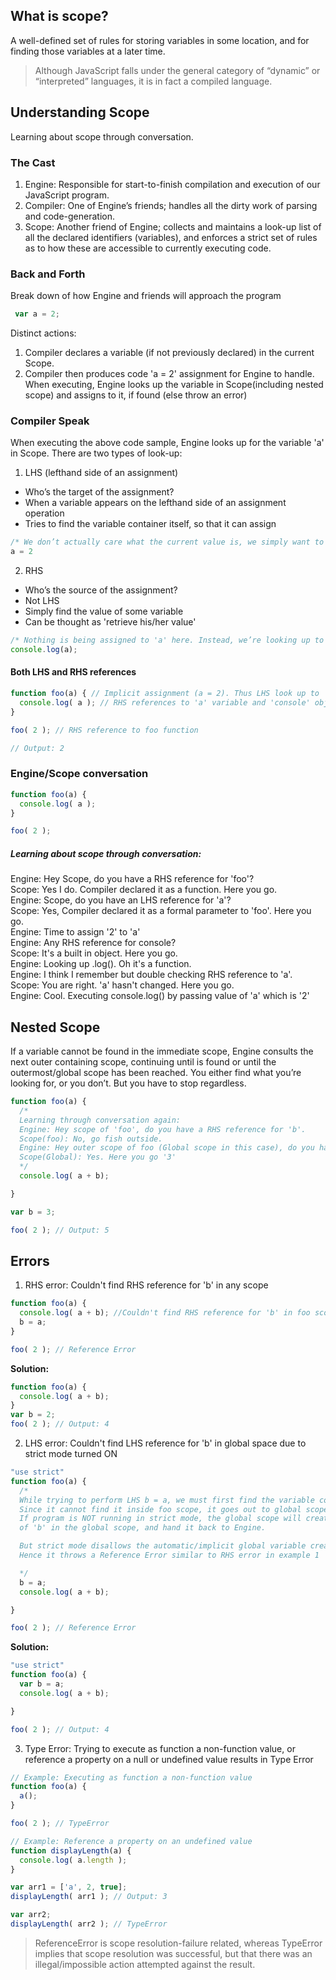 ## What is scope?
A well-defined set of rules for  storing variables in some location, and for finding those variables at a later time.

>Although JavaScript falls under the general category of “dynamic” or “interpreted” languages, it is in fact a compiled language.

## Understanding Scope
Learning about scope through conversation.

### The Cast
1. Engine: Responsible for start-to-finish compilation and execution of our JavaScript program.
2. Compiler: One of Engine’s friends; handles all the dirty work of parsing and code-generation.
3. Scope: Another friend of Engine; collects and maintains a look-up list of all the declared identifiers (variables), and enforces a strict set of rules as to how these are accessible to currently executing code.

### Back and Forth
Break down of how Engine and friends will approach the program
```js
 var a = 2;
 ```
Distinct actions:
1. Compiler declares a variable (if not previously declared) in the current Scope.
2. Compiler then produces code 'a = 2' assignment for Engine to handle. When executing, Engine looks up the variable in Scope(including nested scope) and assigns to it, if found (else throw an error)

### Compiler Speak
When executing the above code sample, Engine looks up for the variable 'a' in Scope.
There are two types of look-up:
1. LHS (lefthand side of an assignment)
  * Who’s the target of the assignment?
  * When a variable appears on the lefthand side of an assignment operation
  * Tries to find the variable container itself, so that it can assign

  ```js
  /* We don’t actually care what the current value is, we simply want to find the variable as a target for the = 2 assignment operation. */
  a = 2
  ```
2. RHS
  * Who’s the source of the assignment?
  * Not LHS
  * Simply find the value of some variable
  * Can be thought as 'retrieve his/her value'

  ```js
  /* Nothing is being assigned to 'a' here. Instead, we’re looking up to retrieve the value of 'a', so that the value can be passed to console.log(..) */
  console.log(a);
  ```

#### Both LHS and RHS references

```js
function foo(a) { // Implicit assignment (a = 2). Thus LHS look up to 'a'
  console.log( a ); // RHS references to 'a' variable and 'console' object
}

foo( 2 ); // RHS reference to foo function

// Output: 2
```

### Engine/Scope conversation
```js
function foo(a) {
  console.log( a );
}

foo( 2 );
```

##### Learning about scope through conversation:

Engine: Hey Scope, do you have a RHS reference for 'foo'?  
Scope: Yes I do. Compiler declared it as a function. Here you go.  
Engine: Scope, do you have an LHS reference for 'a'?  
Scope: Yes, Compiler declared it as a formal parameter to 'foo'. Here you go.  
Engine: Time to assign '2' to 'a'  
Engine: Any RHS reference for console?  
Scope: It's a built in object. Here you go.  
Engine: Looking up .log(). Oh it's a function.  
Engine: I think I remember but double checking RHS reference to 'a'.  
Scope: You are right. 'a' hasn't changed. Here you go.  
Engine: Cool. Executing console.log() by passing value of 'a' which is '2'

## Nested Scope  
If a variable cannot be found in the immediate scope, Engine consults the next outer containing scope, continuing until is found or until the outermost/global scope has been reached. You either find what you’re looking for, or you don’t. But you
have to stop regardless.

``` js
function foo(a) {
  /*
  Learning through conversation again:
  Engine: Hey scope of 'foo', do you have a RHS reference for 'b'.
  Scope(foo): No, go fish outside.
  Engine: Hey outer scope of foo (Global scope in this case), do you have RHS reference to 'b'?
  Scope(Global): Yes. Here you go '3'
  */
  console.log( a + b);

}

var b = 3;

foo( 2 ); // Output: 5
```

## Errors

1. RHS error: Couldn't find RHS reference for 'b' in any scope

  ```js
  function foo(a) {
    console.log( a + b); //Couldn't find RHS reference for 'b' in foo scope nor global scope
    b = a;
  }

  foo( 2 ); // Reference Error
  ```

  <b>Solution:</b>
  ```js
  function foo(a) {
    console.log( a + b);
  }
  var b = 2;
  foo( 2 ); // Output: 4
  ```

2. LHS error: Couldn't find LHS reference for 'b' in global space due to strict mode turned ON

  ```js
  "use strict"
  function foo(a) {
    /*
    While trying to perform LHS b = a, we must first find the variable container 'b'.
    Since it cannot find it inside foo scope, it goes out to global scope.
    If program is NOT running in strict mode, the global scope will create a new variable
    of 'b' in the global scope, and hand it back to Engine.

    But strict mode disallows the automatic/implicit global variable creation.
    Hence it throws a Reference Error similar to RHS error in example 1

    */
    b = a;
    console.log( a + b);

  }

  foo( 2 ); // Reference Error
  ```
  <b>Solution:</b>
  ```js
  "use strict"
  function foo(a) {
    var b = a;
    console.log( a + b);

  }

  foo( 2 ); // Output: 4
  ```

3. Type Error:  Trying to execute as function a non-function value, or reference a property on a null or undefined value results in Type Error

  ```js
  // Example: Executing as function a non-function value
  function foo(a) {
    a();
  }

  foo( 2 ); // TypeError
  ```

  ```js
  // Example: Reference a property on an undefined value
  function displayLength(a) {
    console.log( a.length );
  }

  var arr1 = ['a', 2, true];
  displayLength( arr1 ); // Output: 3

  var arr2;
  displayLength( arr2 ); // TypeError
  ```

>ReferenceError is scope resolution-failure related, whereas TypeError implies that scope resolution was successful, but that there was an illegal/impossible action attempted against the result.
